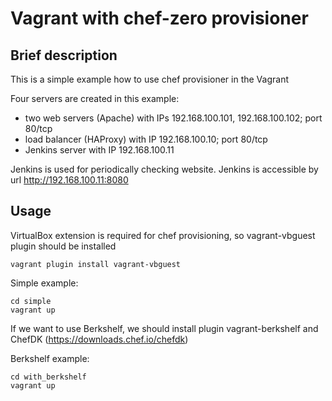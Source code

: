 Vagrant with chef-zero provisioner
=============================

Brief description
-----

This is a simple example how to use chef provisioner in the Vagrant

Four servers are created in this example:
* two web servers (Apache) with IPs 192.168.100.101, 192.168.100.102; port 80/tcp
* load balancer (HAProxy) with IP 192.168.100.10; port 80/tcp
* Jenkins server with IP 192.168.100.11

Jenkins is used for periodically checking website. Jenkins is accessible by url http://192.168.100.11:8080

Usage
-----
VirtualBox extension is required for chef provisioning, so vagrant-vbguest plugin should be installed

```
vagrant plugin install vagrant-vbguest
```

Simple example:
```
cd simple
vagrant up
```

If we want to use Berkshelf, we should install plugin vagrant-berkshelf and ChefDK (https://downloads.chef.io/chefdk)

Berkshelf example:
```
cd with_berkshelf
vagrant up
```

